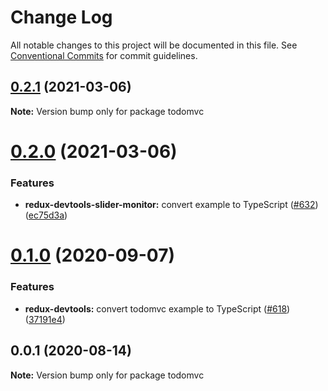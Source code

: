 # Change Log

All notable changes to this project will be documented in this file.
See [Conventional Commits](https://conventionalcommits.org) for commit guidelines.

## [0.2.1](https://github.com/reduxjs/redux-devtools/compare/todomvc@0.2.0...todomvc@0.2.1) (2021-03-06)

**Note:** Version bump only for package todomvc





# [0.2.0](https://github.com/reduxjs/redux-devtools/compare/todomvc@0.1.0...todomvc@0.2.0) (2021-03-06)

### Features

- **redux-devtools-slider-monitor:** convert example to TypeScript ([#632](https://github.com/reduxjs/redux-devtools/issues/632)) ([ec75d3a](https://github.com/reduxjs/redux-devtools/commit/ec75d3a4b62d0f4b8d52a739a7727142421cc261))

# [0.1.0](https://github.com/reduxjs/redux-devtools/compare/todomvc@0.0.1...todomvc@0.1.0) (2020-09-07)

### Features

- **redux-devtools:** convert todomvc example to TypeScript ([#618](https://github.com/reduxjs/redux-devtools/issues/618)) ([37191e4](https://github.com/reduxjs/redux-devtools/commit/37191e46e600cd9ac2839f0687efb347fc4ef7c1))

## 0.0.1 (2020-08-14)

**Note:** Version bump only for package todomvc
